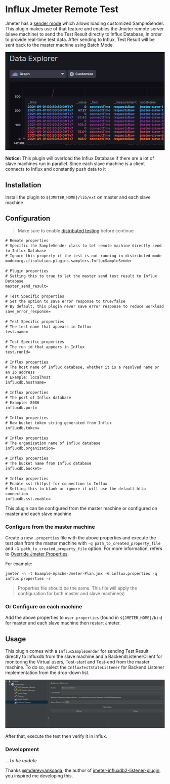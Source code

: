 # Influx Jmeter Remote Test

Jmeter has a [sender mode](https://jmeter.apache.org/usermanual/remote-test.html#sendermode) which allows loading 
customized SampleSender. This plugin makes use of that feature and enables the Jmeter remote server (slave machine) 
to send the Test Result directly to Influx Database, in order to provide real-time test data. After sending to Influx, 
Test Result will be sent back to the master machine using Batch Mode.

![jmeter_remote](https://github.com/vanduc2514/jmeter-influxdb2-remote/raw/master/image/jmeter_slave.png)

**Notice:** This plugin will overload the Influx Database if there are a lot of slave machines run in parallel.
Since each slave machine is a client connects to Influx and constantly push data to it

## Installation

Install the plugin to `${JMETER_HOME}/lib/ext` on master and each slave machine

## Configuration

> Make sure to enable [distributed testing](https://jmeter.apache.org/usermanual/jmeter_distributed_testing_step_by_step.html)
> before continue

```properties
# Remote properties
# Specific the SampleSender class to let remote machine directly send to Influx Database
# Ignore this property if the test is not running in distributed mode
mode=org.ifisolution.plugins.samplers.InfluxSampleSender

# Plugin properties
# Setting this to true to let the master send test result to Influx Database
master_send_result=

# Test Specific properties
# Set the option to save error response to true/false
# By default, this plugin never save error response to reduce workload
save_error_response=

# Test Specific properties
# The test name that appears in Influx
test.name=

# Test Specific properties
# The run id that appears in Influx
test.runId=

# Influx properties
# The host name of Influx database, whether it is a resolved name or an Ip address
# Example: localhost
influxdb.hostname=

# Influx properties
# The port of Influx database
# Example: 8086
influxdb.port=

# Influx properties
# Raw bucket token string generated from Influx
influxdb.token=

# Influx properties
# The organization name of Influx database
influxdb.organization=

# Influx properties
# The bucket name from Influx database
influxdb.bucket=

# Influx properties
# Enable ssl (https) for connection to Influx
# Setting this to blank or ignore it will use the default http connection
influxdb.ssl.enable=

```

This plugin can be configured from the master machine or configured on master and each slave machine

### Configure from the master machine

Create a new `.properties` file with the above properties and execute the test plan from the master machine with
`-q path_to_created_property_file` and `-G path_to_created_property_file` option. For more information, refers
to [Override Jmeter Properties](https://jmeter.apache.org/usermanual/get-started.html#override).

For example:

```shell
jmeter -n -t Example-Apache-Jmeter-Plan.jmx -G influx.properties -q influx.properties -r

```

> Properties file should be the same. This file will apply the configuration for both master and slave machine(s)

### Or Configure on each machine

Add the above properties to `user.properties` (found in `${JMETER_HOME}/bin`) for master and each slave machine
then restart Jmeter.

## Usage

This plugin comes with a `InfluxSampleSender` for sending Test Result directly to Influxdb from the slave machine 
and a BackendListenerClient for monitoring the Virtual users, Test-start and Test-end from the master machine. 
To do so, select the `InfluxTestStateListener` for Backend Listener implementation from the drop-down list.

![jmeter](https://github.com/vanduc2514/jmeter-influxdb2-remote/raw/master/image/jmeter.png)

After that, execute the test then verify it in Influx.

### Development

..._To be update_

Thanks [@mderevyankoaqa](https://github.com/mderevyankoaqa), the author of
[jmeter-influxdb2-listener-plugin](https://github.com/mderevyankoaqa/jmeter-influxdb2-listener-plugin),
you inspired me developing this.